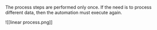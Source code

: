 The process steps are performed only once. If the need is to process different data, then the automation must execute again.

![[linear process.png]]